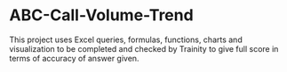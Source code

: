 # ABC-Call-Volume-Trend
This project uses Excel queries, formulas, functions, charts and visualization to be completed and checked by Trainity to give full score in terms of accuracy of answer given.
